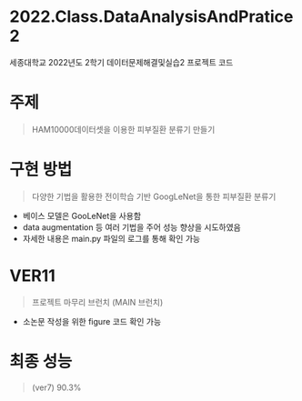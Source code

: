 # 2022.Class.DataAnalysisAndPratice2
세종대학교 2022년도 2학기 데이터문제해결및실습2 프로젝트 코드

# 주제
> HAM10000데이터셋을 이용한 피부질환 분류기 만들기

# 구현 방법
> 다양한 기법을 활용한 전이학습 기반 GoogLeNet을 통한 피부질환 분류기
* 베이스 모델은 GooLeNet을 사용함
* data augmentation 등 여러 기법을 주어 성능 향상을 시도하였음
* 자세한 내용은 main.py 파일의 로그를 통해 확인 가능

# VER11
> 프로젝트 마무리 브런치 (MAIN 브런치)
* 소논문 작성을 위한 figure 코드 확인 가능

# 최종 성능
> (ver7) 90.3%
